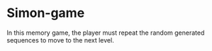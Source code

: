 # Simon-game

In this memory game, the player must repeat the random generated sequences to move to the next level.
